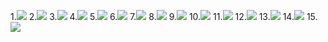 1.![](images/1.png)
2.![](images/2.png)
3.![](images/3.png)
4.![](images/4.png)
5.![](images/5.png)
6.![](images/6.png)
7.![](images/7.png)
8.![](images/8.png)
9.![](images/9.png)
10.![](images/10.png)
11.![](images/11.png)
12.![](images/12.png)
13.![](images/13.png)
14.![](images/14.png)
15.![](images/15.png)